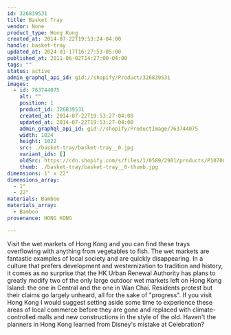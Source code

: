 ```yaml
---
id: 326839531
title: Basket Tray
vendor: None
product_type: Hong Kong
created_at: 2014-07-22T19:53:24-04:00
handle: basket-tray
updated_at: 2024-01-17T16:27:53-05:00
published_at: 2011-06-02T14:27:00-04:00
tags: ""
status: active
admin_graphql_api_id: gid://shopify/Product/326839531
images:
  - id: 763744075
    alt: ""
    position: 1
    product_id: 326839531
    created_at: 2014-07-22T19:53:27-04:00
    updated_at: 2014-07-22T19:53:27-04:00
    admin_graphql_api_id: gid://shopify/ProductImage/763744075
    width: 1024
    height: 1022
    src: ./basket-tray/basket-tray__0.jpg
    variant_ids: []
    oldSrc: https://cdn.shopify.com/s/files/1/0589/2901/products/P1070892.jpeg?v=1406073207
    thumb: ./basket-tray/basket-tray__0-thumb.jpg
dimensions: 1" x 22"
dimensions_array:
  - 1"
  - 22"
materials: Bamboo
materials_array:
  - Bamboo
provenance: HONG KONG

---
```


Visit the wet markets of Hong Kong and you can find these trays overflowing with anything from vegetables to fish. The wet markets are fantastic examples of local society and are quickly disappearing. In a culture that prefers development and westernization to tradition and history, it comes as no surprise that the HK Urban Renewal Authority has plans to greatly modify two of the only large outdoor wet markets left on Hong Kong Island: the one in Central and the one in Wan Chai. Residents protest but their claims go largely unheard, all for the sake of "progress". If you visit Hong Kong I would suggest setting aside some time to experience these areas of local commerce before they are gone and replaced with climate-controlled malls and new constructions in the style of the old. Haven't the planners in Hong Kong learned from Disney's mistake at Celebration?